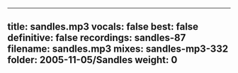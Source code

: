 
---
title: sandles.mp3
vocals: false
best: false
definitive: false
recordings: sandles-87
filename: sandles.mp3
mixes: sandles-mp3-332
folder: 2005-11-05/Sandles
weight: 0
---
